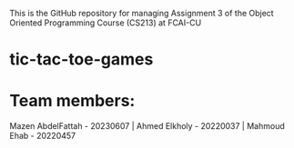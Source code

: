 This is the GitHub repository for managing Assignment 3 of the Object Oriented Programming Course (CS213) at FCAI-CU
# tic-tac-toe-games
# Team members:
Mazen AbdelFattah - 20230607 |
Ahmed Elkholy - 20220037 |
Mahmoud Ehab - 20220457
